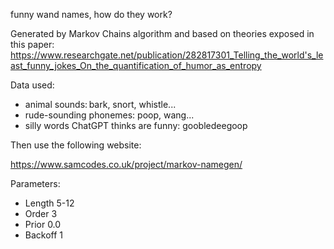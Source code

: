 funny wand names, how do they work?

Generated by Markov Chains algorithm and based on theories exposed in this paper: 
https://www.researchgate.net/publication/282817301_Telling_the_world's_least_funny_jokes_On_the_quantification_of_humor_as_entropy

Data used:

- animal sounds: bark, snort, whistle...
- rude-sounding phonemes: poop, wang...
- silly words ChatGPT thinks are funny: goobledeegoop

Then use the following website:

https://www.samcodes.co.uk/project/markov-namegen/

Parameters:

- Length 5-12
- Order 3
- Prior 0.0
- Backoff 1
